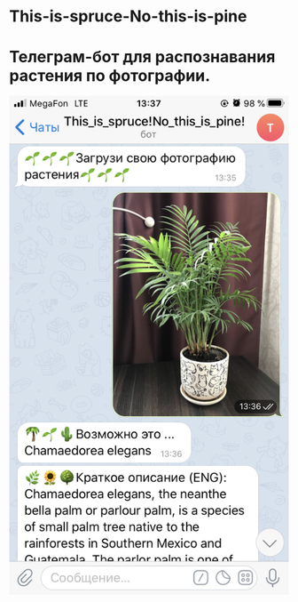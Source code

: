 # This-is-spruce-No-this-is-pine
<h1>Телеграм-бот для распознавания растения по фотографии.</h1>

![alt text](IMG_0528.PNG "Описание будет тут")
